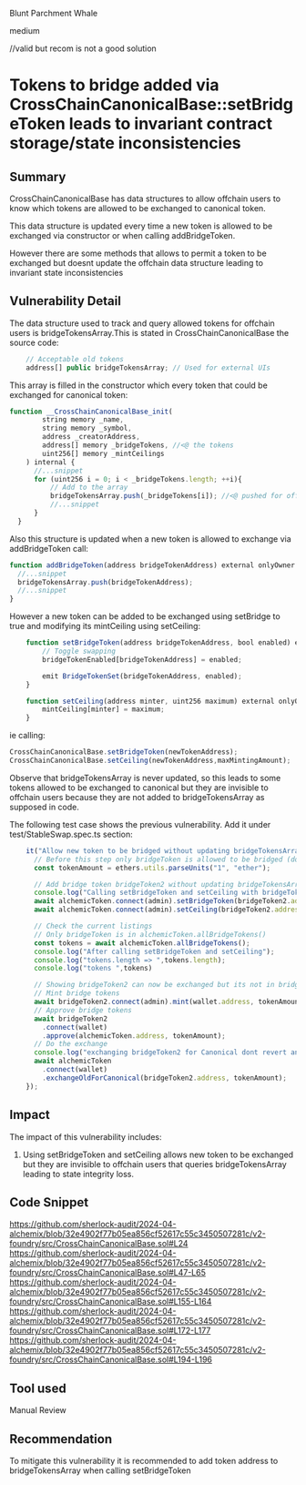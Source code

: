 Blunt Parchment Whale

medium

//valid but recom is not a good solution

# Tokens to bridge added via CrossChainCanonicalBase::setBridgeToken leads to invariant contract storage/state inconsistencies

## Summary
CrossChainCanonicalBase has data structures to allow offchain users to know which tokens are allowed to be exchanged to canonical token.   

This data structure is updated every time a new token is allowed to be exchanged via constructor or when calling addBridgeToken.   

However there are some methods that allows to permit a token to be exchanged but doesnt update the offchain data structure leading to invariant state inconsistencies   

## Vulnerability Detail
The data structure used to track and query allowed tokens for offchain users is bridgeTokensArray.This is stated in CrossChainCanonicalBase the source code:  
```js
    // Acceptable old tokens
    address[] public bridgeTokensArray; // Used for external UIs
```
This array is filled in the constructor which every token that could be exchanged for canonical token:  
```js
function __CrossChainCanonicalBase_init(
        string memory _name,
        string memory _symbol,
        address _creatorAddress,
        address[] memory _bridgeTokens, //<@ the tokens
        uint256[] memory _mintCeilings
    ) internal {
      //...snippet
      for (uint256 i = 0; i < _bridgeTokens.length; ++i){ 
          // Add to the array
          bridgeTokensArray.push(_bridgeTokens[i]); //<@ pushed for offchain query
          //...snippet
      }
  }
```
Also this structure is updated when a new token is allowed to exchange via addBridgeToken call:  
```js
function addBridgeToken(address bridgeTokenAddress) external onlyOwner {
  //...snippet
  bridgeTokensArray.push(bridgeTokenAddress);
  //...snippet
}
```
However a new token can be added to be exchanged using setBridge to true and modifying its mintCeiling using setCeiling:  
```js
    function setBridgeToken(address bridgeTokenAddress, bool enabled) external onlyOwner {
        // Toggle swapping
        bridgeTokenEnabled[bridgeTokenAddress] = enabled;

        emit BridgeTokenSet(bridgeTokenAddress, enabled);
    }

    function setCeiling(address minter, uint256 maximum) external onlyOwner {
        mintCeiling[minter] = maximum;
    }
```
ie calling:  
```js
CrossChainCanonicalBase.setBridgeToken(newTokenAddress);
CrossChainCanonicalBase.setCeiling(newTokenAddress,maxMintingAmount);
```
Observe that bridgeTokensArray is never updated, so this leads to some tokens allowed to be exchanged to canonical but they are invisible to offchain users because they are not added to bridgeTokensArray as supposed in code.  

The following test case shows the previous vulnerability. Add it under test/StableSwap.spec.ts  section:   
```js
    it("Allow new token to be bridged without updating bridgeTokensArray", async () => {
      // Before this step only bridgeToken is allowed to be bridged (done in beforeEach alchemicToken init)
      const tokenAmount = ethers.utils.parseUnits("1", "ether");

      // Add bridge token bridgeToken2 without updating bridgeTokensArray
      console.log("Calling setBridgeToken and setCeiling with bridgeToken2.address")
      await alchemicToken.connect(admin).setBridgeToken(bridgeToken2.address,true);
      await alchemicToken.connect(admin).setCeiling(bridgeToken2.address,tokenAmount);

      // Check the current listings
      // Only bridgeToken is in alchemicToken.allBridgeTokens()
      const tokens = await alchemicToken.allBridgeTokens();
      console.log("After calling setBridgeToken and setCeiling");
      console.log("tokens.length => ",tokens.length);
      console.log("tokens ",tokens)

      // Showing bridgeToken2 can now be exchanged but its not in bridgeTokensArray
      // Mint bridge tokens
      await bridgeToken2.connect(admin).mint(wallet.address, tokenAmount);
      // Approve bridge tokens
      await bridgeToken2
        .connect(wallet)
        .approve(alchemicToken.address, tokenAmount);
      // Do the exchange
      console.log("exchanging bridgeToken2 for Canonical dont revert and bridgeToken2 not in allBridgeTokens");
      await alchemicToken
        .connect(wallet)
        .exchangeOldForCanonical(bridgeToken2.address, tokenAmount);
    });
```


## Impact  
The impact of this vulnerability includes:  
1. Using setBridgeToken and setCeiling allows new token to be exchanged but they are invisible to offchain users that queries bridgeTokensArray leading to state integrity loss. 

## Code Snippet
https://github.com/sherlock-audit/2024-04-alchemix/blob/32e4902f77b05ea856cf52617c55c3450507281c/v2-foundry/src/CrossChainCanonicalBase.sol#L24  
https://github.com/sherlock-audit/2024-04-alchemix/blob/32e4902f77b05ea856cf52617c55c3450507281c/v2-foundry/src/CrossChainCanonicalBase.sol#L47-L65  
https://github.com/sherlock-audit/2024-04-alchemix/blob/32e4902f77b05ea856cf52617c55c3450507281c/v2-foundry/src/CrossChainCanonicalBase.sol#L155-L164  
https://github.com/sherlock-audit/2024-04-alchemix/blob/32e4902f77b05ea856cf52617c55c3450507281c/v2-foundry/src/CrossChainCanonicalBase.sol#L172-L177  
https://github.com/sherlock-audit/2024-04-alchemix/blob/32e4902f77b05ea856cf52617c55c3450507281c/v2-foundry/src/CrossChainCanonicalBase.sol#L194-L196  

## Tool used

Manual Review

## Recommendation
To mitigate this vulnerability  it is recommended to add token address to bridgeTokensArray when calling setBridgeToken
